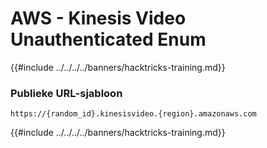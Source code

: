 # AWS - Kinesis Video Unauthenticated Enum

{{#include ../../../../banners/hacktricks-training.md}}

### Publieke URL-sjabloon
```
https://{random_id}.kinesisvideo.{region}.amazonaws.com
```
{{#include ../../../../banners/hacktricks-training.md}}
